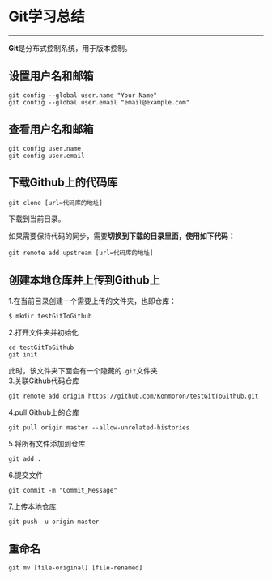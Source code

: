 # Git学习总结
----

**Git**是分布式控制系统，用于版本控制。

## 设置用户名和邮箱  

```
git config --global user.name "Your Name"
git config --global user.email "email@example.com"
```

## 查看用户名和邮箱

```
git config user.name
git config user.email
```

## 下载Github上的代码库

```
git clone [url=代码库的地址]
```
下载到当前目录。

如果需要保持代码的同步，需要**切换到下载的目录里面，使用如下代码：**
```
git remote add upstream [url=代码库的地址]
```

## 创建本地仓库并上传到Github上

1.在当前目录创建一个需要上传的文件夹，也即仓库：
```
$ mkdir testGitToGithub
```
2.打开文件夹并初始化
```
cd testGitToGithub
git init
```
此时，该文件夹下面会有一个隐藏的`.git`文件夹  
3.关联Github代码仓库
```
git remote add origin https://github.com/Konmoron/testGitToGithub.git
```
4.pull Github上的仓库
```
git pull origin master --allow-unrelated-histories
```
5.将所有文件添加到仓库
```
git add .
```
6.提交文件
```
git commit -m "Commit_Message"
```
7.上传本地仓库
```
git push -u origin master
```

## 重命名
```
git mv [file-original] [file-renamed]
```

